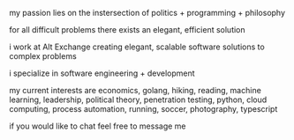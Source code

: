 my passion lies on the instersection of politics + programming + philosophy

for all difficult problems there exists an elegant, efficient solution

i work at Alt Exchange creating elegant, scalable software solutions to complex problems

i specialize in software engineering + development

my current interests are economics, golang, hiking, reading, machine learning, leadership, political theory, penetration testing, python, cloud computing, process automation, running, soccer, photography, typescript

if you would like to chat feel free to message me
